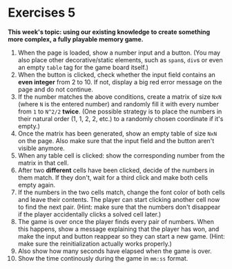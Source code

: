 # Exercises 5

**This week's topic: using our existing knowledge to create something more complex, a fully playable memory game.**

1. When the page is loaded, show a number input and a button. (You may also place other decorative/static elements, such as `span`s, `div`s or even an empty `table` tag for the game board itself.)
2. When the button is clicked, check whether the input field contains an **even integer** from 2 to 10. If not, display a big red error message on the page and do not continue.
3. If the number matches the above conditions, create a matrix of size `NxN` (where `N` is the entered number) and randomly fill it with every number from `1` to `N^2/2` **twice**. (One possible strategy is to place the numbers in their natural order (1, 1, 2, 2, etc.) to a randomly chosen coordinate if it's empty.)
4. Once the matrix has been generated, show an empty table of size `NxN` on the page. Also make sure that the input field and the button aren't visible anymore.
5. When any table cell is clicked: show the corresponding number from the matrix in that cell.
6. After two **different** cells have been clicked, decide of the numbers in them match. If they don't, wait for a third click and make both cells empty again.
7. If the numbers in the two cells match, change the font color of both cells and leave their contents. The player can start clicking another cell now to find the next pair. (Hint: make sure that the numbers don't disappear if the player accidentally clicks a solved cell later.)
8. The game is over once the player finds every pair of numbers. When this happens, show a message explaining that the player has won, and make the input and button reappear so they can start a new game. (Hint: make sure the reinitialization actually works properly.)
9. Also show how many seconds have elapsed when the game is over.
10. Show the time continously during the game in `mm:ss` format.